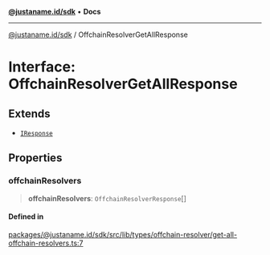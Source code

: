 [**@justaname.id/sdk**](../README.md) • **Docs**

***

[@justaname.id/sdk](../globals.md) / OffchainResolverGetAllResponse

# Interface: OffchainResolverGetAllResponse

## Extends

- [`IResponse`](IResponse.md)

## Properties

### offchainResolvers

> **offchainResolvers**: `OffchainResolverResponse`[]

#### Defined in

[packages/@justaname.id/sdk/src/lib/types/offchain-resolver/get-all-offchain-resolvers.ts:7](https://github.com/JustaName-id/JustaName-sdk/blob/626b4b68604f3125538c424811e641247a5bd58d/packages/@justaname.id/sdk/src/lib/types/offchain-resolver/get-all-offchain-resolvers.ts#L7)
